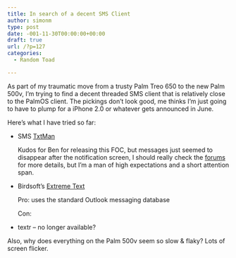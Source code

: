```yaml
---
title: In search of a decent SMS Client
author: simonm
type: post
date: -001-11-30T00:00:00+00:00
draft: true
url: /?p=127
categories:
  - Random Toad

---
```

As part of my traumatic move from a trusty Palm Treo 650 to the new Palm 500v, I&#8217;m trying to find a decent threaded SMS client that is relatively close to the PalmOS client. The pickings don&#8217;t look good, me thinks I&#8217;m just going to have to plump for a iPhone 2.0 or whatever gets announced in June.

Here&#8217;s what I have tried so far:

  * SMS [TxtMan][1]
  
    Kudos for Ben for releasing this FOC, but messages just seemed to disappear after the notification screen, I should really check the [forums][2] for more details, but I&#8217;m a man of high expectations and a short attention span.
  * Birdsoft&#8217;s [Extreme Text][3]
  
    Pro: uses the standard Outlook messaging database
  
    Con:

  * textr &#8211; no longer available?

Also, why does everything on the Palm 500v seem so slow & flaky? Lots of screen flicker.

 [1]: http://benhirashima.com/software/
 [2]: http://benhirashima.com/forum/index.php
 [3]: http://www.birdsoft.biz/extremetext.htm